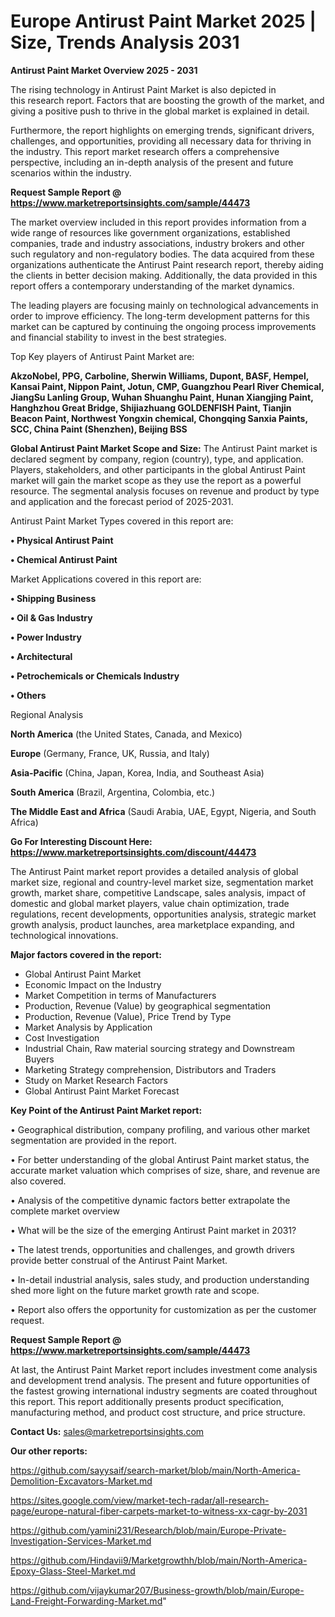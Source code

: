# Europe Antirust Paint Market 2025 | Size, Trends Analysis 2031

<Strong> Antirust Paint Market Overview 2025 - 2031</strong>

The rising technology in Antirust Paint Market is also depicted in this research report. Factors that are boosting the growth of the market, and giving a positive push to thrive in the global market is explained in detail.

Furthermore, the report highlights on emerging trends, significant drivers, challenges, and opportunities, providing all necessary data for thriving in the industry. This report market research offers a comprehensive perspective, including an in-depth analysis of the present and future scenarios within the industry.

<strong>Request Sample Report @ <a href=https://www.marketreportsinsights.com/sample/44473>https://www.marketreportsinsights.com/sample/44473</a></strong>

The market overview included in this report provides information from a wide range of resources like government organizations, established companies, trade and industry associations, industry brokers and other such regulatory and non-regulatory bodies. The data acquired from these organizations authenticate the Antirust Paint research report, thereby aiding the clients in better decision making. Additionally, the data provided in this report offers a contemporary understanding of the market dynamics.

The leading players are focusing mainly on technological advancements in order to improve efficiency. The long-term development patterns for this market can be captured by continuing the ongoing process improvements and financial stability to invest in the best strategies.

Top Key players of Antirust Paint Market are:

<strong>AkzoNobel, PPG, Carboline, Sherwin Williams, Dupont, BASF, Hempel, Kansai Paint, Nippon Paint, Jotun, CMP, Guangzhou Pearl River Chemical, JiangSu Lanling Group, Wuhan Shuanghu Paint, Hunan Xiangjing Paint, Hanghzhou Great Bridge, Shijiazhuang GOLDENFISH Paint, Tianjin Beacon Paint, Northwest Yongxin chemical, Chongqing Sanxia Paints, SCC, China Paint (Shenzhen), Beijing BSS</strong>

<strong><b>Global Antirust Paint Market Scope and Size:</b></strong>
The Antirust Paint market is declared segment by company, region (country), type, and application. Players, stakeholders, and other participants in the global Antirust Paint market will gain the market scope as they use the report as a powerful resource. The segmental analysis focuses on revenue and product by type and application and the forecast period of 2025-2031.

Antirust Paint Market Types covered in this report are:

<strong>•  Physical Antirust Paint

•  Chemical Antirust Paint</strong>

Market Applications covered in this report are:

<strong>•  Shipping Business

•  Oil & Gas Industry

•  Power Industry

•  Architectural

•  Petrochemicals or Chemicals Industry

•  Others</strong> 

Regional Analysis

<strong>North America</strong> (the United States, Canada, and Mexico)

<strong>Europe</strong> (Germany, France, UK, Russia, and Italy)

<strong>Asia-Pacific</strong> (China, Japan, Korea, India, and Southeast Asia)

<strong>South America</strong> (Brazil, Argentina, Colombia, etc.)

<strong>The Middle East and Africa</strong> (Saudi Arabia, UAE, Egypt, Nigeria, and South Africa)

<strong>Go For Interesting Discount Here: <a href=https://www.marketreportsinsights.com/discount/44473>https://www.marketreportsinsights.com/discount/44473</a></strong>

The Antirust Paint market report provides a detailed analysis of global market size, regional and country-level market size, segmentation market growth, market share, competitive Landscape, sales analysis, impact of domestic and global market players, value chain optimization, trade regulations, recent developments, opportunities analysis, strategic market growth analysis, product launches, area marketplace expanding, and technological innovations.

<strong><b>Major factors covered in the report:</b></strong>
<ul>
  <li>Global Antirust Paint Market </li>
  <li>Economic Impact on the Industry</li>
  <li>Market Competition in terms of Manufacturers</li>
  <li>Production, Revenue (Value) by geographical segmentation</li>
  <li>Production, Revenue (Value), Price Trend by Type</li>
  <li>Market Analysis by Application</li>
  <li>Cost Investigation</li>
  <li>Industrial Chain, Raw material sourcing strategy and Downstream Buyers</li>
  <li>Marketing Strategy comprehension, Distributors and Traders</li>
  <li>Study on Market Research Factors</li>
  <li>Global Antirust Paint Market Forecast</li>
</ul>

<strong><b>Key Point of the Antirust Paint Market report:</b></strong>

• Geographical distribution, company profiling, and various other market segmentation are provided in the report.

• For better understanding of the global Antirust Paint market status, the accurate market valuation which comprises of size, share, and revenue are also covered.

• Analysis of the competitive dynamic factors better extrapolate the complete market overview

• What will be the size of the emerging Antirust Paint market in 2031?

• The latest trends, opportunities and challenges, and growth drivers provide better construal of the Antirust Paint Market.

• In-detail industrial analysis, sales study, and production understanding shed more light on the future market growth rate and scope.

• Report also offers the opportunity for customization as per the customer request.

<strong>Request Sample Report @ <a href=https://www.marketreportsinsights.com/sample/44473>https://www.marketreportsinsights.com/sample/44473</a></strong>

At last, the Antirust Paint Market report includes investment come analysis and development trend analysis. The present and future opportunities of the fastest growing international industry segments are coated throughout this report. This report additionally presents product specification, manufacturing method, and product cost structure, and price structure.

<strong>Contact Us:</strong>
sales@marketreportsinsights.com

<strong>Our other reports:</strong>

<a href=https://github.com/sayysaif/search-market/blob/main/North-America-Demolition-Excavators-Market.md>https://github.com/sayysaif/search-market/blob/main/North-America-Demolition-Excavators-Market.md</a>

<a href=https://sites.google.com/view/market-tech-radar/all-research-page/europe-natural-fiber-carpets-market-to-witness-xx-cagr-by-2031>https://sites.google.com/view/market-tech-radar/all-research-page/europe-natural-fiber-carpets-market-to-witness-xx-cagr-by-2031</a>

<a href=https://github.com/yamini231/Research/blob/main/Europe-Private-Investigation-Services-Market.md>https://github.com/yamini231/Research/blob/main/Europe-Private-Investigation-Services-Market.md</a>

<a href=https://github.com/Hindavii9/Marketgrowthh/blob/main/North-America-Epoxy-Glass-Steel-Market.md>https://github.com/Hindavii9/Marketgrowthh/blob/main/North-America-Epoxy-Glass-Steel-Market.md</a>

<a href=https://github.com/vijaykumar207/Business-growth/blob/main/Europe-Land-Freight-Forwarding-Market.md>https://github.com/vijaykumar207/Business-growth/blob/main/Europe-Land-Freight-Forwarding-Market.md</a>"
